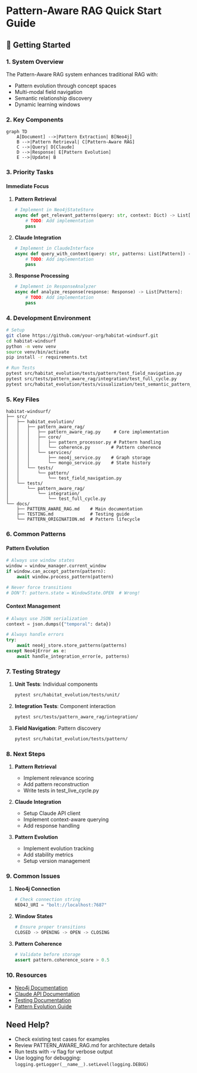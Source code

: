 # Pattern-Aware RAG Quick Start Guide

## 🚀 Getting Started

### 1. System Overview
The Pattern-Aware RAG system enhances traditional RAG with:
- Pattern evolution through concept spaces
- Multi-modal field navigation
- Semantic relationship discovery
- Dynamic learning windows

### 2. Key Components

```mermaid
graph TD
    A[Document] -->|Pattern Extraction| B[Neo4j]
    B -->|Pattern Retrieval| C[Pattern-Aware RAG]
    C -->|Query| D[Claude]
    D -->|Response| E[Pattern Evolution]
    E -->|Update| B
```

### 3. Priority Tasks

#### Immediate Focus
1. **Pattern Retrieval**
   ```python
   # Implement in Neo4jStateStore
   async def get_relevant_patterns(query: str, context: Dict) -> List[Pattern]:
       # TODO: Add implementation
       pass
   ```

2. **Claude Integration**
   ```python
   # Implement in ClaudeInterface
   async def query_with_context(query: str, patterns: List[Pattern]) -> Response:
       # TODO: Add implementation
       pass
   ```

3. **Response Processing**
   ```python
   # Implement in ResponseAnalyzer
   async def analyze_response(response: Response) -> List[Pattern]:
       # TODO: Add implementation
       pass
   ```

### 4. Development Environment

```bash
# Setup
git clone https://github.com/your-org/habitat-windsurf.git
cd habitat-windsurf
python -m venv venv
source venv/bin/activate
pip install -r requirements.txt

# Run Tests
pytest src/habitat_evolution/tests/pattern/test_field_navigation.py
pytest src/tests/pattern_aware_rag/integration/test_full_cycle.py
pytest src/habitat_evolution/tests/visualization/test_semantic_pattern_visualization.py
```

### 5. Key Files

```
habitat-windsurf/
├── src/
│   ├── habitat_evolution/
│   │   ├── pattern_aware_rag/
│   │   │   ├── pattern_aware_rag.py     # Core implementation
│   │   │   ├── core/
│   │   │   │   ├── pattern_processor.py # Pattern handling
│   │   │   │   └── coherence.py        # Pattern coherence
│   │   │   └── services/
│   │   │       ├── neo4j_service.py    # Graph storage
│   │   │       └── mongo_service.py    # State history
│   │   └── tests/
│   │       └── pattern/
│   │           └── test_field_navigation.py
│   └── tests/
│       └── pattern_aware_rag/
│           └── integration/
│               └── test_full_cycle.py
└── docs/
    ├── PATTERN_AWARE_RAG.md    # Main documentation
    ├── TESTING.md              # Testing guide
    └── PATTERN_ORIGINATION.md  # Pattern lifecycle
```

### 6. Common Patterns

#### Pattern Evolution
```python
# Always use window states
window = window_manager.current_window
if window.can_accept_pattern(pattern):
    await window.process_pattern(pattern)

# Never force transitions
# DON'T: pattern.state = WindowState.OPEN  # Wrong!
```

#### Context Management
```python
# Always use JSON serialization
context = json.dumps({"temporal": data})

# Always handle errors
try:
    await neo4j_store.store_patterns(patterns)
except Neo4jError as e:
    await handle_integration_error(e, patterns)
```

### 7. Testing Strategy

1. **Unit Tests**: Individual components
   ```bash
   pytest src/habitat_evolution/tests/unit/
   ```

2. **Integration Tests**: Component interaction
   ```bash
   pytest src/tests/pattern_aware_rag/integration/
   ```

3. **Field Navigation**: Pattern discovery
   ```bash
   pytest src/habitat_evolution/tests/pattern/
   ```

### 8. Next Steps

1. **Pattern Retrieval**
   - Implement relevance scoring
   - Add pattern reconstruction
   - Write tests in test_live_cycle.py

2. **Claude Integration**
   - Setup Claude API client
   - Implement context-aware querying
   - Add response handling

3. **Pattern Evolution**
   - Implement evolution tracking
   - Add stability metrics
   - Setup version management

### 9. Common Issues

1. **Neo4j Connection**
   ```python
   # Check connection string
   NEO4J_URI = "bolt://localhost:7687"
   ```

2. **Window States**
   ```python
   # Ensure proper transitions
   CLOSED -> OPENING -> OPEN -> CLOSING
   ```

3. **Pattern Coherence**
   ```python
   # Validate before storage
   assert pattern.coherence_score > 0.5
   ```

### 10. Resources

- [Neo4j Documentation](https://neo4j.com/docs/)
- [Claude API Documentation](https://docs.anthropic.com/claude/docs)
- [Testing Documentation](TESTING.md)
- [Pattern Evolution Guide](PATTERN_ORIGINATION.md)

## Need Help?
- Check existing test cases for examples
- Review PATTERN_AWARE_RAG.md for architecture details
- Run tests with -v flag for verbose output
- Use logging for debugging: `logging.getLogger(__name__).setLevel(logging.DEBUG)`
